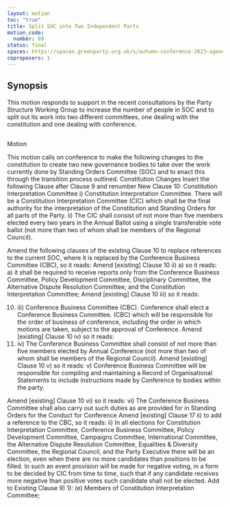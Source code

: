 ```yaml
---
layout: motion
toc: "true"
title: Split SOC into Two Independent Parts
motion_code:
  number: 69
status: final
spaces: https://spaces.greenparty.org.uk/s/autumn-conference-2023-agenda-forum/post/post/view?id=10921
coproposers: 1
---
```

## S﻿ynopsis


This motion responds to support in the recent consultations by the Party Structure Working Group to increase the number of people in SOC and to split out its work into two different committees, one dealing with the constitution and one dealing with conference.

## 
Motion


This motion calls on conference to make the following changes to the constitution to create two new governance bodies to take over the work currently done by Standing Orders Committee (SOC) and to enact this through the transition process outlined.
Constitution Changes
Insert the following Clause after Clause 9 and renumber
New Clause 10: Constitution Interpretation Committee
i)	Constitution Interpretation Committee. There will be a Constitution Interpretation Committee (CIC) which shall be the final authority for the interpretation of the Constitution and Standing Orders for all parts of the Party. 
ii)	The CIC shall consist of not more than five members elected every two years in the Annual Ballot using a single transferable vote ballot (not more than two of whom shall be members of the Regional Council).

Amend the following clauses of the existing Clause 10 to replace references to the current SOC, where it is replaced by the Conference Business Committee (CBC), so it reads:
Amend \[existing] Clause 10 ii) a) so it reads:
a) it shall be required to receive reports only from the Conference Business Committee, Policy Development Committee, Disciplinary Committee, the Alternative Dispute Resolution Committee; and the Constitution Interpretation Committee;
Amend \[existing] Clause 10 iii) so it reads:

10. iii)	Conference Business Committee (CBC).  Conference shall elect a Conference Business Committee. (CBC) which will be responsible for the order of business of conference, including the order in which motions are taken, subject to the approval of Conference.
    Amend \[existing] Clause 10 iv) so it reads:
11. iv)	The Conference Business Committee shall consist of not more than five members elected by Annual Conference (not more than two of whom shall be members of the Regional Council). 
    Amend \[existing] Clause 10 v) so it reads:
    v)	Conference Business Committee will be responsible for compiling and maintaining a Record of Organisational Statements to include instructions made by Conference to bodies within the party.

Amend \[existing] Clause 10 vi) so it reads:
vi)	The Conference Business Committee shall also carry out such duties as are provided for in Standing Orders for the Conduct for Conference 
Amend \[existing] Clause 17 ii) to add a reference to the CBC, so it reads:
ii)	In all elections for Constitution Interpretation Committee, Conference Business Committee, Policy Development Committee, Campaigns Committee, International Committee, the Alternative Dispute Resolution Committee, Equalities & Diversity Committee, the Regional Council, and the Party Executive there will be an election, even when there are no more candidates than positions to be filled. In such an event provision will be made for negative voting, in a form to be decided by CIC from time to time, such that if any candidate receives more negative than positive votes such candidate shall not be elected.
Add to Existing Clause 9) 1):
(e) Members of Constitution Interpretation Committee;